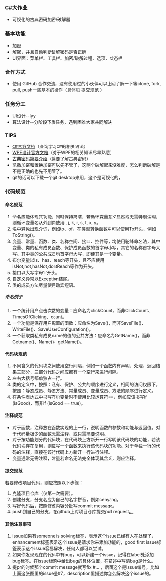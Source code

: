 ### C#大作业
* 可视化的古典密码加密/破解器
### 基本功能
* 加密
* 解密，并且自动判断破解密码是否正确
* UI界面：菜单栏、工具栏、加密/破解过程、选项、状态栏
### 合作方式
* 使用 GitHub 合作交流，没有使用过的小伙伴可以上网了解一下等clone, fork, pull, push一些基本的操作（具体见 [提交规范](#jump) ）
### 任务分工
* UI设计--lyy
* 算法设计--分阶段下发任务，遇到困难大家共同解决
### TIPS
* [c#官方文档](https://docs.microsoft.com/en-us/dotnet/csharp/)（查询学习c#的相关语法）
* [WPF设计官方文档](https://docs.microsoft.com/en-us/dotnet/framework/wpf/#)（对于WPF的相关知识尽早熟悉）
* [古典密码简要介绍](https://blog.csdn.net/retrovich/article/details/90298117)（简要了解古典密码）
* 凯撒加密和置换加密可以先不管了，这两个破解起来没难度，怎么判断破解是不是正确的也先不用管了。
* git的话可以下载一个git desktop来用，这个是可视化的，
### 代码规范
#### 命名规范
1. 命名应能体现其功能，同时保持简洁，若循环变量意义显然或无需特别注明，则循环变量名从外到内使用i, j, k, r, s, t, x, y。
2. 名中避免出现介词，例如to、of，在类型转换函数中可以使用To开头，例如ToString()。
3. 变量、常量、函数、类、名称空间、接口、控件等，均使用驼峰命名法，其中变量、类的私有成员函数、保护成员函数的首字母小写，其它的名称首字母大写。其中类的公共成员均首字母大写，即便其是一个变量。
4. 布尔变量以is、has、reach等开头，且不应使用isNot,not,hasNot,dontReach等作为开头。
5. 接口以大写字母'I'开头。
6. 自定义异常以Exception结尾。
7. 类的成员方法尽量使用动宾短语。
##### 命名例子
1. 一个统计用户点击次数的变量：应命名为clickCount，而非ClickCount、TimesOfClicking、count。
2. 一个功能是保存用户配置的函数：应命名为Save()，而非SaveFile()、WriteFile()、SaveUserConfiguration()。
3. 一个获取类私有成员name的值的公共方法：应命名为GetName()，而非Getname()、Name()、getName()。
#### 代码块规范
1. 不同含义的代码块之间使用空行间隔，例如一个函数内有声明、处理、返回结果三部分，三部分代码之间应都有一个空行来进行间隔。
2. 左右大括号都单独占一行。
3. 类的定义中，按照：私有、保护、公共的顺序进行定义，相同的访问权限下，按照：静态成员、静态方法、常量成员、变量成员、方法的顺序进行定义。
4. 在条件表达式中书写布尔变量时不使用比较运算符==，例如应该书写if (isGood)，而非if (isGood == true)。
#### 注释规范
* 对于函数，注释放在函数实现的上一行，说明函数的参数和功能与返回值。对于代码量极少的函数无需注释，或只需简要说明。
* 对于按功能划分的代码块，在代码块上方新开一行写明该代码块的功能，若该代码块存在复用，则应写一个函数来执行该代码块的功能。对于单独一行的代码的注释，直接在该行代码上方新开一行进行注释。
* 变量通常无需注释，常量若命名无法完全体现其含义，则应注释。
#### <span id="jump">提交规范</span>
若要修改项目代码，则应按照以下步骤：  
1. 克隆项目仓库（仅第一次需要）。
2. 创建分支，分支名应为自己的名字拼音，例如cenyang。
3. 写好代码后，按照修改内容分批写commit message。
4. push到自己的分支，在github上对项目仓库提交pull request[。](https://note.youdao.com/)
#### 其他注意事项
1. issue如果有someone is solving标签，表示这个issue已经有人在处理了，enhancement标签表示这个issue是请求你来添加功能的，good first issue标签表示这个issue容易解决，任何人都可以尝试。
2. 如果你发现现在的代码中有bug，可以新建一个issue，记得在label处添加bug标签。在issue标题中给出bug的具体位置，在描述中写清bug是什么。
3. 提pr的时候那个commit message就写fix #… ，后面这个是issue编号，比如上面这张图里的issue是#7，description里描述你怎么解决这个issue的。